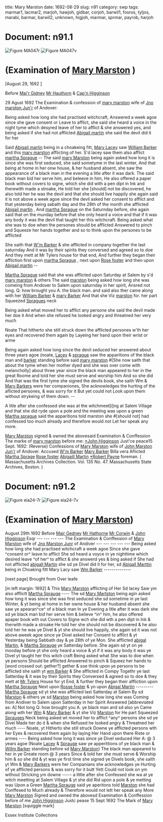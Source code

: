 title: Mary Marston
date: 1692-08-29
slug: n91
category: swp
tags: marmar1, lacmar2, marjoh, hawjoh, gidbar, corjoh, barwil1, fosros, tyljos, marabi, barmar, barwil2, unknown, higjoh, marmar, sprmar, payrob, harjoh




# Document: n91.1

![Figure MA047r](/assets/thumb/MA047r.jpg)
![Figure MA047v](/assets/thumb/MA047v.jpg)

# (Examination of [Mary Marston](/tag/marmar1.html) )

[August 29, 1692  ]

Before [Maj'r Gidney](/tag/gidbar.html) [Mr Hauthorn](/tag/hawjoh.html) & [Cap'n Higginson](/tag/higjoh.html)

29 Agust 1692  The Examination & confession of [mary marston](/tag/marmar1.html) wife of [Jno marston Jun'r](/tag/marjoh.html) of Andover:

Being asked how long she had practised witchcraft, Answered a week agoe since she gave consent or Leave to afflict, she said she heard a voice in the night tyme which desyred leave of her to afflict & she answered yes, and being asked if she had not afflicted [Abigail martin](/tag/marabi.html) she said the devil did it for her

Said [Abigail martin](/tag/marabi.html) being in a choakeing fitt, [Mary Lacey](/tag/lacmar2.html) saw [William Barker](/tag/barwil1.html) and this [mary marston](/tag/marmar.html) afflicting of her. S'd lacey saw them also afflict [martha Sprague](/tag/sprmar.html) -- The said [mary Marston](/tag/marmar1.html) being again asked how long it is since she was first seduced, she said sometyme in the last winter, And that being at home in her onw house, & her husband absent, she saw the appearance of a black man in the evening a litle after it was dark. The said black man bid her serve him, and beleeve in him, He also offered a paper book without covers to signe, which she did with a pen dipt in Ink and therewith made a stroake, He told her she [should] not be discovered, he also told her he was the devil and that she should live happily she again said it is not above a week agoe since the devil asked her consent to afflict and that yesterday being sabath day and the 28th of the month she afflicted [Abigail martin](/tag/marabi.html) , And [martha Sprague](/tag/sprmar.html) on the Saturnday before, she again said that on the munday before that she only heard a voice and that if it was any body it was the devil that taught her this witchcraft. Being asked what she was to doe when the persones should be afflicted Answered to pinch and Squeeze her hands together and so to think upon the persones to be afflicted

 

She saith that [W'm Barker](/tag/barwil1.html) & she afflicted in company together the last saturnday And it was by their spirits they conversed and agreed so to doe And they mett at Mr Tylers house for that end, And further they began their affliction first upon [martha Sprague](/tag/sprmar.html) , next upon [Rose foster](/tag/fosros.html) and then upon [Abigail martin](/tag/marabi.html) --

[Martha Sprague](/tag/sprmar.html) said that she was afflicted upon Saturday at Salem by s'd [mary marston](/tag/marmar1.html) & others The said [marston](/tag/marmar1.html) being asked how long she was comeing from Andover to Salem upon saturnday in her spirit, Ansred not long. Q: how brought you A. the black man. and said also ther came along with her [William Barker](/tag/barwil1.html) & [mary Barker](/tag/barmar.html) And that she Viz [marston](/tag/marmar1.html) for. her part Squeezed [Spragues](/tag/sprmar.html) neck

Being asked what moved her to afflict any persone she said the devil made her doe it And when she refused he looked angry and threatned her very much 

Noate That hitherto she still struck down the afflicted persones w'th her eyes and recovered them again by Layeing her hand upon their wrist or arme 

Being again asked how long since the devil seduced her answered about three years agoe (noate, [Lacey](/tag/lacmar2.html) & [sprague](/tag/sprmar.html) saw the apparitions of the black man and [barker](/tag/barwil1.html) standing before said [mary marston](/tag/marmar1.html) #[She now saith that about the tyme when her mother dyed and she was over come with melancholly] about three year since the black man appeared to her in the great Roome and told her she must serve and worship him And so she did And that was the first tyme she signed the devils book, she saith Wm & [Mary Barkers](/tag/barmar.html) were her companiones, She acknowledges the hurting of the aflicted persones, & was sorry for it But yet could not Look upon them without strykeing of them down. --

A litle after she confessed she was at the witchmeet[i]ng at Salem Village and that she did ryde upon a pole and the meeting was upon a green [Martha sprague](/tag/sprmar.html) said the apparitions told marston she #[should not] had confessed too much already and therefore would not Let her speak any more.

[Mary Marston](/tag/marmar1.html) signed & owned the abovesaid Examination & Conffession
The  marke of [mary marston](/tag/marmar1.html) before me: [*John Higginson](/tag/higjoh.html) Just'ce peace15 Sept. 1692:     (Reverse) Confessions of [Mary Marston](/tag/marmar1.html) wife of [John Marston Jun'r](/tag/marjoh.html) of Andover. Accused [W'm Barker](/tag/barwil1.html) [Mary Barker](/tag/barmar.html) Billa vera  Aflicted [Martha Sprage](/tag/sprmar.html) [Rose foster](/tag/fosros.html) [Abigaill Martin](/tag/marabi.html) [*Robert Payne](/tag/payrob.html) foreman. ( Massachusetts Archives Collection. Vol. 135 No. 47. Massachusetts State Archives, Boston. )

# Document: n91.2

![Figure eia24-7r](/assets/thumb/eia24-7r.jpg)
![Figure eia24-7v](/assets/thumb/eia24-7v.jpg)

# (Examination of [Mary Marston](/tag/marmar1.html))

August 29th 1692 Before [Majr Gedney](/tag/gidbar.html) [Mr Hathorne](/tag/harjoh.html) [Mr Corwin](/tag/corjoh.html) & [John Higginson](/tag/higjoh.html) Esqr --- --- --- ---  The Examination & Conffession of [Mary Marston](/tag/marmar1.html) wife of [Jno Marston Junr](/tag/marjoh.html) of Andiver --- --- --- --- ---  Being asked how long she had practised witchcraft a week agoe Since she gave ^consent or^ leave to afflict She sd heard a voyce in ye nighttime which desired leave ^of her^ to afflict & she answerd yes & bing asked if She had not afflicted [abigall Martin](/tag/marabi.html) she sd ye Divel did it for her, sd [Abigall Marttin](/tag/marabi.html) being in Choaking fitt Mary Lacy saw [Wm Barker](/tag/barwil1.html) --------------

[next page] Brought from Over leafe

[in left margin: 1692] & This [Mary Marston](/tag/marmar1.html) afflicting of Her Sd lacey Saw ym also afflictt [Martha Sprauge](/tag/sprmar.html) ---- The sd [Mary Martston](/tag/marmar1.html) being agin asked how long it was since she was first seduced she sd sometime in ye last Winter, & yt being at home in her owne house & her husband absent she saw ye apearan^ce^ of a black man In ye Evening a litle after it was dark she sd ye black man bid her serve him & believe ^in^ him, he also offered apaper book wth out Covers to Signe wch she did wth a pen dipt in Ink & therwith made a stroake He told her she should not be discovered & he also told her he was ye Divel & yt she should live happily, she again sd it was not above aweek agoe since ye Divel asked her Consent to afflict & yt Yesterday being Sabbath day & ye 28th of ye Mon. She afflicted [abigal Martin](/tag/marabi.html), & [Martha Sprauge](/tag/sprmar.html) ye Satterday before. She again sd yt on ye mooday before yt she only heard a voice & yt if it was any body it was ye Divel yt taught her this witch craft Being asked what She was to doe when ye persons Should be afflicted Answered to pinch & Squeez her hands to [word crossed out: gether?] gether & soe think upon ye persons to be afflicted she saith yt [wm Barker](/tag/barwil1.html) & She afflicted in Compy Togethr ye last Satterday  & it was by their Spirits they Conversed & agreed so to doe & they mett at [Mr Tylers](/tag/tyljos.html) House for yt End, & further they began their affliction upon [Martha Sprauge](/tag/sprmar.html) Next upon [Rosse foster](/tag/fosros.html) & yn upon [Abigal Martin](/tag/marabi.html) --------- [Martha Sprauge](/tag/sprmar.html) sd yt she was afflicted last Satterday at Salem By sd  [Marston](/tag/marmar1.html) & others ye sd [Marston](/tag/marmar1.html) being asked how long she was Coming from Andiver to Salem upon Satterday in her Spirit Answered [abbreviated as: A] Not long Q: how brought you A. ye black man and sd also yn Came along wth her [Wm](/tag/barwil2.html) & [Mary Barker](/tag/barmar.html) & yt she Viz [Marston](/tag/marmar1.html) for He part Squeezed [Sprauges](/tag/sprmar.html) Neck being asked wt moved her to afflict ^any^ persons she sd ye Divel Made her do it & when she Refused he looked angry & Threatned her much ---- Noate, yt Hitherto she still struck Downe ye afflicted persons wth her Eyes & recovered them again by laying Her Hand upon there Riste or armes ---- Being asked how long it was since ye Divel seduced Her A: @ 3 years agoe (Noate [Lacey](/tag/unknown.html) & [Sprauge](/tag/sprmar.html) saw ye apperittions of ye black man & [Willm Barker](/tag/barwil1.html) standing before sd [Mary Marston](/tag/marmar1.html)) The black man appeared to her in ye Greate room  @ 3 years Since & told her she must serve & Worship him & so she did & yt was ye first time she signed ye Divels book, she saith yt Wm & [Mary Barkers](/tag/barmar.html) were her Companians she acknowledges ye Hurting of ye afflicted persons & was sorry for it butt Yett Could not look on ym without Stricking ym downe ----- a little after she Confessed she wa at ye witch meetting at Salem Village & yt she did Rid upon a pole & ye metting was Upon a Green [Martha Sprauge](/tag/sprmar.html) said ye aperitons told [Marston](/tag/marmar1.html) she had Conffesed to Much already & Therefore would not  lett her speak any More [Mary Marston](/tag/marmar1.html) Signed and owned the abovesd Examination & Conffession before of me [John Higginson](/tag/higjoh.html) Justc pease 15 Sept 1692 The Mark of [Mary Marston](/tag/marmar1.html) [squiggle mark]

Essex Institute Collections
